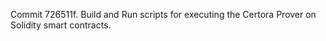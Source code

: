 Commit 726511f.                    Build and Run scripts for executing the Certora Prover on Solidity smart contracts.
